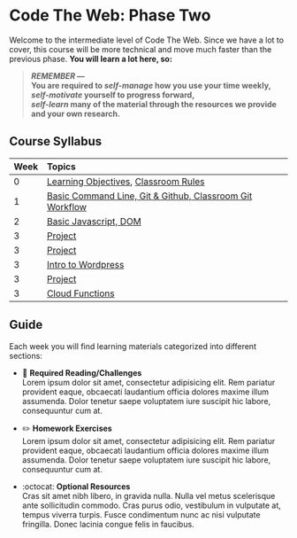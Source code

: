 # Code The Web: Phase Two
Welcome to the intermediate level of Code The Web. Since we have a lot to cover, this course will be more technical and move much faster than the previous phase. **You will learn a lot here, so:**

> ***REMEMBER* — \
> You are required to *self-manage* how you use your time weekly, \
> *self-motivate* yourself to progress forward, \
> *self-learn* many of the material through the resources we provide and your own research.**

## Course Syllabus

| Week | Topics |
| :--- | :--- |
| 0 | [Learning Objectives](./week-zero/learning-objectives), [Classroom Rules](./week-zero/rules) |
| 1 | [Basic Command Line, Git & Github, Classroom Git Workflow](./week-one/javascript-dom/) |
| 2 | [Basic Javascript, DOM](./week-two/javascript-dom/) |
| 3 | [Project](./week-three/) |
| 3 | [Project](./week-three/) |
| 3 | [Intro to Wordpress](./week-three/) |
| 3 | [Project](./week-three/) |
| 3 | [Cloud Functions](./week-three/) |

## Guide
Each week you will find learning materials categorized into different sections:

* :closed_book: **Required Reading/Challenges** \
Lorem ipsum dolor sit amet, consectetur adipisicing elit. Rem pariatur provident eaque, obcaecati laudantium officia dolores maxime illum assumenda. Dolor tenetur saepe voluptatem iure suscipit hic labore, consequuntur cum at.

* :pencil2: **Homework Exercises** \
Lorem ipsum dolor sit amet, consectetur adipisicing elit. Rem pariatur provident eaque, obcaecati laudantium officia dolores maxime illum assumenda. Dolor tenetur saepe voluptatem iure suscipit hic labore, consequuntur cum at.

* :octocat: **Optional Resources** \
Cras sit amet nibh libero, in gravida nulla. Nulla vel metus scelerisque ante sollicitudin commodo. Cras purus odio, vestibulum in vulputate at, tempus viverra turpis. Fusce condimentum nunc ac nisi vulputate fringilla. Donec lacinia congue felis in faucibus.
